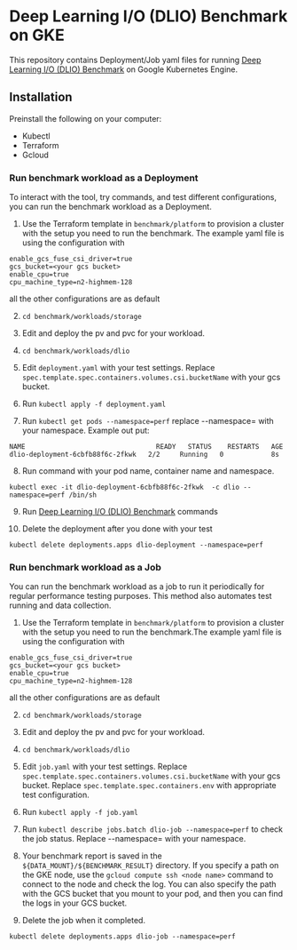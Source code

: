 # Deep Learning I/O (DLIO) Benchmark on GKE

This repository contains Deployment/Job yaml files for running [Deep Learning I/O (DLIO) Benchmark](https://github.com/argonne-lcf/dlio_benchmark) on Google Kubernetes Engine.

## Installation

Preinstall the following on your computer:
* Kubectl
* Terraform
* Gcloud

### Run benchmark workload as a Deployment

To interact with the tool, try commands, and test different configurations, you
can run the benchmark workload as a Deployment.

1. Use the Terraform template in `benchmark/platform` to provision a cluster with
   the setup you need to run the benchmark. The example yaml file is using the configuration with
```
enable_gcs_fuse_csi_driver=true
gcs_bucket=<your gcs bucket>
enable_cpu=true
cpu_machine_type=n2-highmem-128
```
all the other configurations are as default

2. `cd benchmark/workloads/storage`

3. Edit and deploy the pv and pvc for your workload.

4. `cd benchmark/workloads/dlio`

5. Edit `deployment.yaml` with your test settings. Replace `spec.template.spec.containers.volumes.csi.bucketName`
   with your gcs bucket.

6. Run `kubectl apply -f deployment.yaml`

7. Run `kubectl get pods --namespace=perf` replace --namespace=<your name space> with
   your namespace. Example out put:
```
NAME                                 READY   STATUS    RESTARTS   AGE
dlio-deployment-6cbfb88f6c-2fkwk   2/2     Running   0            8s
```

8. Run command with your pod name, container name and namespace.
```
kubectl exec -it dlio-deployment-6cbfb88f6c-2fkwk  -c dlio --namespace=perf /bin/sh
```

9. Run [Deep Learning I/O (DLIO) Benchmark](https://github.com/argonne-lcf/dlio_benchmark) commands

10. Delete the deployment after you done with your test
```
kubectl delete deployments.apps dlio-deployment --namespace=perf
```

### Run benchmark workload as a Job

You can run the benchmark workload as a job to run it periodically for regular
performance testing purposes. This method also automates test running and data collection.

1. Use the Terraform template in `benchmark/platform` to provision a cluster with
   the setup you need to run the benchmark.The example yaml file is using the configuration with
```
enable_gcs_fuse_csi_driver=true
gcs_bucket=<your gcs bucket>
enable_cpu=true
cpu_machine_type=n2-highmem-128
```
all the other configurations are as default

2. `cd benchmark/workloads/storage`

3. Edit and deploy the pv and pvc for your workload.

4. `cd benchmark/workloads/dlio`

5. Edit `job.yaml` with your test settings. Replace `spec.template.spec.containers.volumes.csi.bucketName`
   with your gcs bucket. Replace `spec.template.spec.containers.env` with appropriate test configuration.

6. Run `kubectl apply -f job.yaml`

7. Run `kubectl describe jobs.batch dlio-job --namespace=perf` to check the job
   status. Replace --namespace=<your name space> with your namespace.

8. Your benchmark report is saved in the `${DATA_MOUNT}/${BENCHMARK_RESULT}` directory. If you specify
   a path on the GKE node, use the `gcloud compute ssh <node name>` command to connect to the node
   and check the log. You can also specify the path with the GCS bucket that you mount
   to your pod, and then you can find the logs in your GCS bucket.

9. Delete the job when it completed.
```
kubectl delete deployments.apps dlio-job --namespace=perf
```